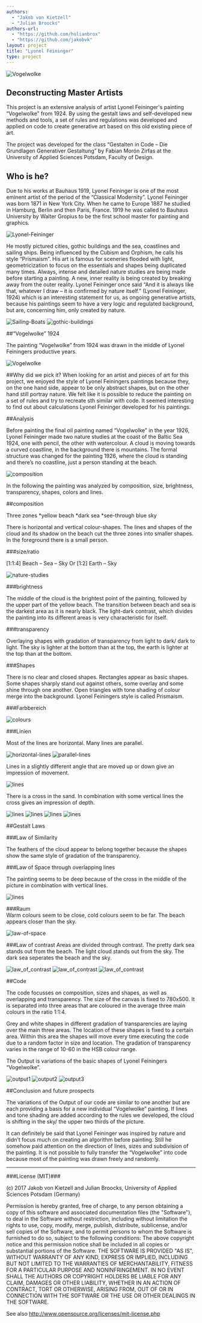 ```yaml
--- 
authors: 
  - "Jakob von Kietzell"
  - "Julian Broocks"
authors-url: 
  - "https://github.com/hulianbrox"
  - "https://github.com/jakobvk"
layout: project
title: "Lyonel Feininger"
type: project
---
```


![Vogelwolke](splash.png)

## Deconstructing Master Artists

This project is an extensive analysis of artist Lyonel Feininger's painting “Vogelwolke” from 1924. By using the gestalt laws and self-developed new methods and tools, a set of rules and regulations was developed and applied on code to create generative art based on this old existing piece of art.

The project was developed for the class “Gestalten in Code – Die Grundlagen Generativer Gestaltung” by Fabian Morón Zirfas at the University of Applied Sciences Potsdam, Faculty of Design.

## Who is he? 
Due to his works at Bauhaus 1919, Lyonel Feininger is one of the most eminent artist of the period of the “Classical Modernity”. 
Lyonel Feininger was born 1871 in New York City. When he came to Europe 1887 he studied in Hamburg, Berlin and then Paris, France. 1919 he was called to Bauhaus University by Walter Gropius to be the first school master for painting and graphics. 

![Lyonel-Feininger](assets/001_lyonel_feininger.png)

He mostly pictured cities, gothic buildings and the sea, coastlines and sailing ships.
Being influenced by the Cubism and Orphism, he calls his style “Prismaism”. His art is famous for sceneries flooded with light, geometricization to focus on the essentials and shapes being duplicated many times. Always, intense and detailed nature studies are being made before starting a painting. A new, inner reality is being created by breaking away from the outer reality.
Lyonel Feininger once said “And it is always like that, whatever I draw – it is confirmed by nature itself.” (Lyonel Feininger, 1924) which is an interesting statement for us, as ongoing generative artists, because his paintings seem to have a very logic and regulated background, but are, concerning him, only created by nature.

![Sailing-Boats](assets/002_sailing_boats.png)
![gothic-buildings](assets/003_gothic_buildings.png)

##“Vogelwolke” 1924

The painting “Vogelwolke” from 1924 was drawn in the middle of Lyonel Feiningers productive years.

![Vogelwolke](assets/004_vogelwolke.png) 

##Why did we pick it?
When looking for an artist and pieces of art for this project, we enjoyed the style of Lyonel Feiningers paintings because they, on the one hand side, appear to be only abstract shapes, but on the other hand still portray nature.
We felt like it is possible to reduce the painting on a set of rules and try to recreate sth similar with code. It seemed interesting to find out about calculations Lyonel Feininger developed for his paintings.

##Analysis

Before painting the final oil painting named “Vogelwolke” in the year 1926, Lyonel Feininger made two nature studies at the coast of the Baltic Sea 1924, one with pencil, the other with watercolour. 
A cloud is moving towards a curved coastline, in the background there is mountains. The formal structure was changed for the painting 1926, where the cloud is standing and there’s no coastline, just a person standing at the beach. 

![composition](assets/005_composition.png)


In the following the painting was analyzed by composition, size, brightness, transparency, shapes, colors and lines.

##composition

Three zones
*yellow beach
*dark sea
*see-through blue sky

There is horizontal and vertical colour-shapes. The lines and shapes of the cloud and its shadow on the beach cut the three zones into smaller shapes. 
In the foreground there is a small person. 

###size/ratio

[1:1:4] Beach – Sea – Sky
Or
[1:2] Earth – Sky

![nature-studies](assets/006_nature_studies.png)


###brightness

The middle of the cloud is the brightest point of the painting, followed by the upper part of the yellow beach. The transition between beach and sea is the darkest area as it is nearly black. The light-dark contrast, which divides the painting into its different areas is very characteristic for itself. 

###transparency

Overlaying shapes with gradation of transparency from light to dark/ dark to light. The sky is lighter at the bottom than at the top, the earth is lighter at the top than at the bottom. 


###Shapes

There is no clear and closed shapes. Rectangles appear as basic shapes. Some shapes sharply stand out against others, some overlay and some shine through one another. 
Open triangles with tone shading of colour merge into the background. Lyonel Feiningers style is called Prismaism. 

###Farbbereich

![colours](assets/008_colours.png)


###Linien

Most of the lines are horizontal. Many lines are parallel.  

![horizontal-lines](assets/009_horizontal_lines.png)
![parallel-lines](assets/010_parallel_lines.png)


Lines in a slightly different angle that are moved up or down give an impression of movement. 

![lines](assets/011_lines.png)

There is a cross in the sand. In combination with some vertical lines the cross gives an impression of depth.


![lines](assets/012_lines.png)
![lines](assets/013_lines.png)
![lines](assets/014_lines.png)
![lines](assets/015_lines.png)


##Gestalt Laws

###Law of Similarity 

The feathers of the cloud appear to belong together because the shapes show the same style of gradation of the transparency. 

###Law of Space through overlapping lines

The painting seems to be deep because of the cross in the middle of the picture in combination with vertical lines.
 
![lines](assets/013_lines.png)

###Raum  
Warm colours seem to be close, cold colours seem to be far. The beach appears closer than the sky. 

![law-of-space](assets/016_law_of_space_through_colour.png)

###Law of contrast
Areas are divided through contrast. The pretty dark sea stands out from the beach. The light cloud stands out from the sky. The dark sea seperates the beach and the sky. 

![law_of_contrast](assets/017_law_of_contrast.png)
![law_of_contrast](assets/018_law_of_contrast.png)
![law_of_contrast](assets/019_law_of_contrast.png)

##Code

The code focusses on composition, sizes and shapes, as well as overlapping and transparency. 
The size of the canvas is fixed to 780x500. It is separated into three areas that are coloured in the average three main colours in the ratio 1:1:4.

Grey and white shapes in different gradation of transparencies are laying over the main three areas. The location of these shapes is fixed to a certain area. Within this area the shapes will move every time executing the code due to a random factor in size and location. The gradation of transparency varies in the range of 10-60 in the HSB colour range. 

The Output is variations of the basic shapes of Lyonel Feiningers “Vogelwolke”. 

![output1](assets/020_output1.png)
![output2](assets/021_output2.png)
![output3](assets/022_output3.png)


##Conclusion and future prospects

The variations of the Output of our code are similar to one another but are each providing a basis for a new individual “Vogelwolke” painting. If lines and tone shading are added according to the rules we developed, the cloud is shifting in the sky/ the upper two thirds of the picture. 

It can definitely be said that Lyonel Feininger was inspired by nature and didn’t focus much on creating an algorithm before painting. Still he somehow paid attention on the direction of lines, sizes and subdivision of the painting. It is not possible to fully transfer the “Vogelwolke” into code because most of the painting was drawn freely and randomly.



- - -
###License (MIT)###

(c) 2017 Jakob von Kietzell and Julian Broocks, University of Applied Sciences Potsdam (Germany)

Permission is hereby granted, free of charge, to any person obtaining a copy of this software and associated documentation files (the "Software"), to deal in the Software without restriction, including without limitation the rights to use, copy, modify, merge, publish, distribute, sublicense, and/or sell copies of the Software, and to permit persons to whom the Software is furnished to do so, subject to the following conditions: The above copyright notice and this permission notice shall be included in all copies or substantial portions of the Software. THE SOFTWARE IS PROVIDED "AS IS", WITHOUT WARRANTY OF ANY KIND, EXPRESS OR IMPLIED, INCLUDING BUT NOT LIMITED TO THE WARRANTIES OF MERCHANTABILITY, FITNESS FOR A PARTICULAR PURPOSE AND NONINFRINGEMENT. IN NO EVENT SHALL THE AUTHORS OR COPYRIGHT HOLDERS BE LIABLE FOR ANY CLAIM, DAMAGES OR OTHER LIABILITY, WHETHER IN AN ACTION OF CONTRACT, TORT OR OTHERWISE, ARISING FROM, OUT OF OR IN CONNECTION WITH THE SOFTWARE OR THE USE OR OTHER DEALINGS IN THE SOFTWARE.

See also http://www.opensource.org/licenses/mit-license.php
